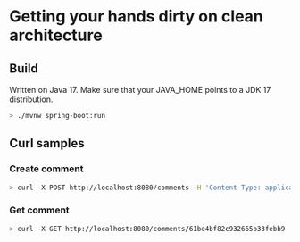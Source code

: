 # Getting your hands dirty on clean architecture


## Build

Written on Java 17.
Make sure that your JAVA_HOME points to a JDK 17 distribution.

```bash
> ./mvnw spring-boot:run
```

## Curl samples

### Create comment
```bash
> curl -X POST http://localhost:8080/comments -H 'Content-Type: application/json' -d '{"body": "hello"}'
```

### Get comment
```bash
> curl -X GET http://localhost:8080/comments/61be4bf82c932665b33febb9
```
